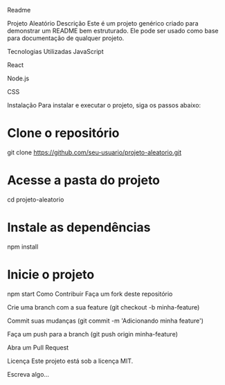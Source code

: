 
Readme

Projeto Aleatório
Descrição
Este é um projeto genérico criado para demonstrar um README bem estruturado. Ele pode ser usado como base para documentação de qualquer projeto.

Tecnologias Utilizadas
JavaScript

React

Node.js

CSS

Instalação
Para instalar e executar o projeto, siga os passos abaixo:

# Clone o repositório

git clone https://github.com/seu-usuario/projeto-aleatorio.git

# Acesse a pasta do projeto

cd projeto-aleatorio

# Instale as dependências

npm install

# Inicie o projeto

npm start
Como Contribuir
Faça um fork deste repositório

Crie uma branch com a sua feature (git checkout -b minha-feature)

Commit suas mudanças (git commit -m 'Adicionando minha feature')

Faça um push para a branch (git push origin minha-feature)

Abra um Pull Request

Licença
Este projeto está sob a licença MIT.

Escreva algo…
